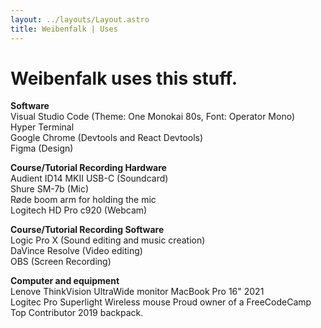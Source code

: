 ```yaml
---
layout: ../layouts/Layout.astro
title: Weibenfalk | Uses
---
```


# Weibenfalk uses this stuff.

**Software**  
Visual Studio Code (Theme: One Monokai 80s, Font: Operator Mono)  
Hyper Terminal  
Google Chrome (Devtools and React Devtools)  
Figma (Design)  

**Course/Tutorial Recording Hardware**  
Audient ID14 MKII USB-C (Soundcard)  
Shure SM-7b (Mic)  
Røde boom arm for holding the mic  
Logitech HD Pro c920 (Webcam)

**Course/Tutorial Recording Software**  
Logic Pro X (Sound editing and music creation)  
DaVince Resolve (Video editing)  
OBS (Screen Recording)  

**Computer and equipment**  
Lenove ThinkVision UltraWide monitor
MacBook Pro 16" 2021   
Logitec Pro Superlight Wireless mouse
Proud owner of a FreeCodeCamp Top Contributor 2019 backpack.